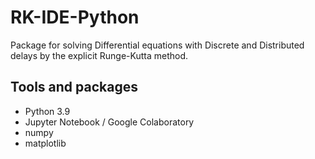 # RK-IDE-Python
Package for solving Differential equations with Discrete and Distributed delays by the explicit Runge-Kutta method.

Tools and packages
---------

* Python 3.9
* Jupyter Notebook / Google Colaboratory
* numpy
* matplotlib
